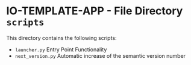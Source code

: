 # IO-TEMPLATE-APP - File Directory **`scripts`**

This directory contains the following scripts:

- `launcher.py` Entry Point Functionality 
- `next_version.py` Automatic increase of the semantic version number
